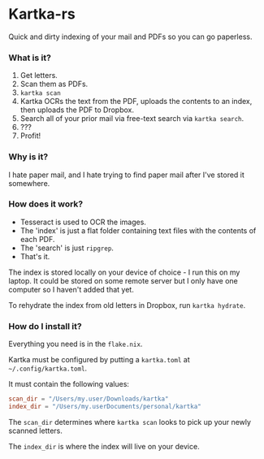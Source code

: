 # Kartka-rs

Quick and dirty indexing of your mail and PDFs so you can go paperless.

### What is it?

1. Get letters.
2. Scan them as PDFs.
3. `kartka scan`
4. Kartka OCRs the text from the PDF, uploads the contents to an index, then uploads the PDF to Dropbox.
5. Search all of your prior mail via free-text search via `kartka search`.
6. ???
7. Profit!

### Why is it?

I hate paper mail, and I hate trying to find paper mail after I've stored it somewhere.

### How does it work?

- Tesseract is used to OCR the images.
- The 'index' is just a flat folder containing text files with the contents of each PDF.
- The 'search' is just `ripgrep`.
- That's it.

The index is stored locally on your device of choice - I run this on my laptop. It could be stored on some remote server but I only have one computer so I haven't added that yet.

To rehydrate the index from old letters in Dropbox, run `kartka hydrate`.

### How do I install it?

Everything you need is in the `flake.nix`.

Kartka must be configured by putting a `kartka.toml` at `~/.config/kartka.toml`.

It must contain the following values:

```toml
scan_dir = "/Users/my.user/Downloads/kartka"
index_dir = "/Users/my.userDocuments/personal/kartka"
```

The `scan_dir` determines where `kartka scan` looks to pick up your newly scanned letters.

The `index_dir` is where the index will live on your device.

